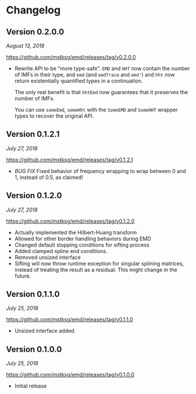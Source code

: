 Changelog
=========

Version 0.2.0.0
---------------

*August 13, 2018*

<https://github.com/mstksg/emd/releases/tag/v0.2.0.0>

*   Rewrite API to be "more type-safe".  `EMD` and `HHT` now contain the number
    of IMFs in their type, and `emd` (and `emdTrace` and `emd'`) and `hht` now
    return existentially quantified types in a continuation.

    The only real benefit is that `hhtEmd` now guarantees that it preserves the
    number of IMFs.

    You can use `someEmd`, `someHht` with the `SomeEMD` and `SomeHHT` wrapper
    types to recover the original API.


Version 0.1.2.1
---------------

*July 27, 2018*

<https://github.com/mstksg/emd/releases/tag/v0.1.2.1>

*   *BUG FIX* Fixed behavior of frequency wrapping to wrap between 0 and 1,
    instead of 0.5, as claimed!

Version 0.1.2.0
---------------

*July 27, 2018*

<https://github.com/mstksg/emd/releases/tag/v0.1.2.0>

*   Actually implemented the Hilbert-Huang transform
*   Allowed for other border handling behaviors during EMD
*   Changed default stopping conditions for sifting process
*   Added clamped spline end conditions.
*   Removed unsized interface
*   Sifting will now throw runtime exception for singular splining matrices,
    instead of treating the result as a residual.  This might change in the
    future.

Version 0.1.1.0
---------------

*July 25, 2018*

<https://github.com/mstksg/emd/releases/tag/v0.1.1.0>

*   Unsized interface added.

Version 0.1.0.0
---------------

*July 25, 2018*

<https://github.com/mstksg/emd/releases/tag/v0.1.0.0>

*   Initial release
